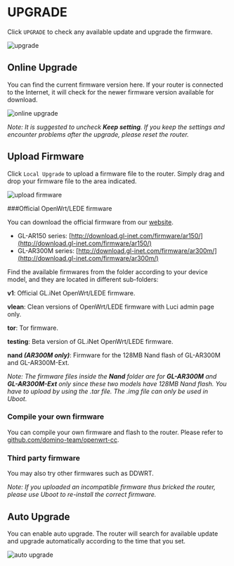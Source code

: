 # UPGRADE

Click `UPGRADE` to check any available update and upgrade the firmware.

![upgrade](https://static.gl-inet.com/docs/en/3/setup/mini_router/upgrade/firmware.jpg)



## Online Upgrade

You can find the current firmware version here. If your router is connected to the Internet, it will check for the newer firmware version available for download.

![online upgrade](https://static.gl-inet.com/docs/en/3/setup/mini_router/upgrade/firmware1.jpg)



*Note: It is suggested to uncheck **Keep setting**. If you keep the settings and encounter problems after the upgrade, please reset the router.*




## Upload Firmware

Click `Local Upgrade` to upload a firmware file to the router. Simply drag and drop your firmware file to the area indicated.

![upload firmware](https://static.gl-inet.com/docs/en/3/setup/mini_router/upgrade/firmware2.jpg)



###Official OpenWrt/LEDE firmware

You can download the official firmware from our [website](http://download.gl-inet.com/firmware/). 

- GL-AR150 series: [http://download.gl-inet.com/firmware/ar150/](http://download.gl-inet.com/firmware/ar150/)
- GL-AR300M series: [http://download.gl-inet.com/firmware/ar300m/](http://download.gl-inet.com/firmware/ar300m/)

Find the available firmwares from the folder according to your device model, and they are located in different sub-folders:

**v1**: Official GL.iNet OpenWrt/LEDE firmware.

**vlean**: Clean versions of OpenWrt/LEDE firmware with Luci admin page only.

**tor**: Tor firmware.

**testing**: Beta version of GL.iNet OpenWrt/LEDE firmware.

**nand *(AR300M only)***: Firmware for the 128MB Nand flash of GL-AR300M and GL-AR300M-Ext.

*Note: The firmware files inside the **Nand** folder are for **GL-AR300M** and **GL-AR300M-Ext** only since these two models have 128MB Nand flash. You have to upload by using the .tar file. The .img file can only be used in Uboot.* 



### Compile your own firmware

You can compile your own firmware and flash to the router. Please refer to [github.com/domino-team/openwrt-cc](github.com/domino-team/openwrt-cc).



### Third party firmware

You may also try other firmwares such as DDWRT.



*Note: If you uploaded an incompatible firmware thus bricked the router, please use Uboot to re-install the correct firmware.*



## Auto Upgrade

You can enable auto upgrade. The router will search for available update and upgrade automatically according to the time that you set.

![auto upgrade](https://static.gl-inet.com/docs/en/3/setup/mini_router/upgrade/firmware3.jpg)
